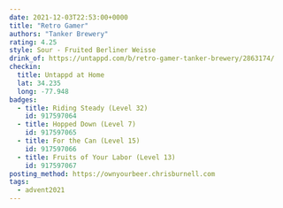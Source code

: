 ```yaml
---
date: 2021-12-03T22:53:00+0000
title: "Retro Gamer"
authors: "Tanker Brewery"
rating: 4.25
style: Sour - Fruited Berliner Weisse
drink_of: https://untappd.com/b/retro-gamer-tanker-brewery/2863174/
checkin:
  title: Untappd at Home
  lat: 34.235
  long: -77.948
badges:
  - title: Riding Steady (Level 32)
    id: 917597064
  - title: Hopped Down (Level 7)
    id: 917597065
  - title: For the Can (Level 15)
    id: 917597066
  - title: Fruits of Your Labor (Level 13)
    id: 917597067
posting_method: https://ownyourbeer.chrisburnell.com
tags:
  - advent2021
---
```

